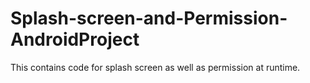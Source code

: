 # Splash-screen-and-Permission-AndroidProject
This contains code for splash screen as well as permission at runtime.
